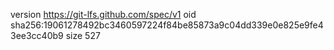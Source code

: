 version https://git-lfs.github.com/spec/v1
oid sha256:19061278492bc3460597224f84be85873a9c04dd339e0e825e9fe43ee3cc40b9
size 527
